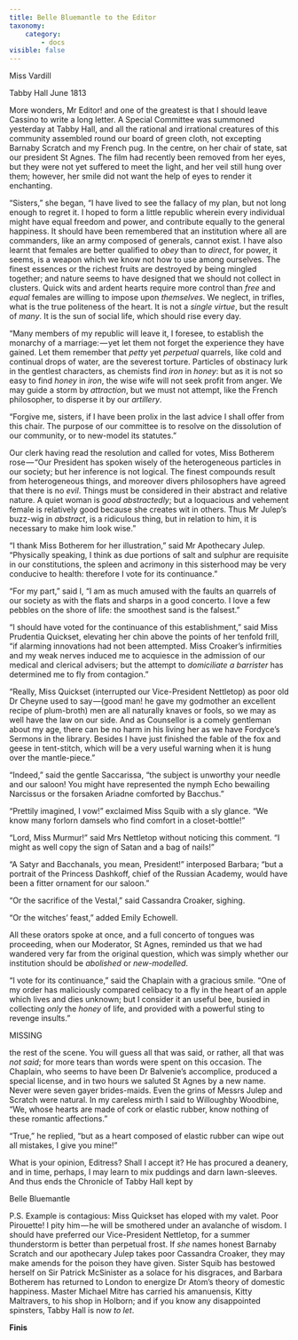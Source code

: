 ```yaml
---
title: Belle Bluemantle to the Editor
taxonomy:
    category:
        - docs
visible: false
---
```


<div class="author">Miss Vardill</div>

Tabby Hall June 1813

More wonders, Mr Editor! and one of the greatest is that I should leave Cassino to write a long letter. A Special Committee was summoned yesterday at Tabby Hall, and all the rational and irrational creatures of this community assembled round our board of green cloth, not excepting Barnaby Scratch and my French pug. In the centre, on her chair of state, sat our president St Agnes. The film had recently been removed from her eyes, but they were not yet suffered to meet the light, and her veil still hung over them; however, her smile did not want the help of eyes to render it enchanting.

“Sisters,” she began, “I have lived to see the fallacy of my plan, but not long enough to regret it. I hoped to form a little republic wherein every individual might have equal freedom and power, and contribute equally to the general happiness. It should have been remembered that an institution where all are commanders, like an army composed of generals, cannot exist. I have also learnt that females are better qualified to *obey* than to *direct*, for power, it seems, is a weapon which we know not how to use among ourselves. The finest essences or the richest fruits are destroyed by being mingled together; and nature seems to have designed that we should not collect in clusters. Quick wits and ardent hearts require more control than *free* and *equal* females are willing to impose upon *themselves*. We neglect, in trifles, what is the true politeness of the heart. It is not a *single virtue*, but the result of *many*. It is the sun of social life, which should rise every day.  

“Many members of my republic will leave it, I foresee, to establish the monarchy of a marriage: — yet let them not forget the experience they have gained. Let them remember that *petty* yet *perpetual* quarrels, like cold and continual drops of water, are the severest torture. Particles of obstinacy lurk in the gentlest characters, as chemists find *iron* in *honey*: but as it is not so easy to find *honey* in *iron*, the wise wife will not seek profit from anger. We may guide a storm by *attraction*, but we must not attempt, like the French philosopher, to disperse it by our *artillery*.

“Forgive me, sisters, if I have been prolix in the last advice I shall offer from this chair. The purpose of our committee is to resolve on the dissolution of our community, or to new-model its statutes.”

Our clerk having read the resolution and called for votes, Miss Botherem rose — “Our President has spoken wisely of the heterogeneous particles in our society; but her inference is not logical. The finest compounds result from heterogeneous things, and moreover divers philosophers have agreed that there is no *evil*. Things must be considered in their abstract and relative nature. A quiet woman is *good abstractedly*; but a loquacious and vehement female is relatively good because she creates wit in others. Thus Mr Julep’s buzz-wig in *abstract*, is a ridiculous thing, but in relation to him, it is necessary to make him look wise.”

“I thank Miss Botherem for her illustration,” said Mr Apothecary Julep. “Physically speaking, I think as due portions of salt and sulphur are requisite in our constitutions, the spleen and acrimony in this sisterhood may be very conducive to health: therefore I vote for its continuance.”

“For my part,” said I, “I am as much amused with the faults an quarrels of our society as with the flats and sharps in a good concerto. I love a few pebbles on the shore of life: the smoothest sand is the falsest.”

“I should have voted for the continuance of this establishment,” said Miss Prudentia Quickset, elevating her chin above the points of her tenfold frill, “if alarming innovations had not been attempted. Miss Croaker’s infirmities and my weak nerves induced me to acquiesce in the admission of our medical and clerical advisers; but the attempt to *domiciliate a barrister* has determined me to fly from contagion.”  

“Really, Miss Quickset (interrupted our Vice-President Nettletop) as poor old Dr Cheyne used to say —(good man! he gave my godmother an excellent recipe of plum-broth) men are all naturally knaves or fools, so we may as well have the law on our side. And as Counsellor is a comely gentleman about my age, there can be no harm in his living her as we have Fordyce’s Sermons in the library. Besides I have just finished the fable of the fox and geese in tent-stitch, which will be a very useful warning when it is hung over the mantle-piece.”

“Indeed,” said the gentle Saccarissa, “the subject is unworthy your needle and our saloon! You might have represented the nymph Echo bewailing Narcissus or the forsaken Ariadne comforted by Bacchus.”

“Prettily imagined, I vow!” exclaimed Miss Squib with a sly glance. “We know many forlorn damsels who find comfort in a closet-bottle!”  

“Lord, Miss Murmur!” said Mrs Nettletop without noticing this comment. “I might as well copy the sign of Satan and a bag of nails!”

“A Satyr and Bacchanals, you mean, President!” interposed Barbara; “but a portrait of the Princess Dashkoff, chief of the Russian Academy, would have been a fitter ornament for our saloon.”

“Or the sacrifice of the Vestal,” said Cassandra Croaker, sighing.

“Or the witches’ feast,” added Emily Echowell.

All these orators spoke at once, and a full concerto of tongues was proceeding, when our Moderator, St Agnes, reminded us that we had wandered very far from the original question, which was simply whether our institution should be *abolished* or *new-modelled*. 

“I vote for its continuance,” said the Chaplain with a gracious smile. “One of my order has maliciously compared celibacy to a fly in the heart of an apple which lives and dies unknown; but I consider it an useful bee, busied in collecting *only* the *honey* of life, and provided with a powerful sting to revenge insults.”

<span data-tippy="page(s) not scanned" class="red">MISSING</span>

the rest of the scene. You will guess all that was said, or rather, all that was *not said*; for more tears than words were spent on this occasion. The Chaplain, who seems to have been Dr Balvenie’s accomplice, produced a special license, and in two hours we saluted St Agnes by a new name. Never were seven gayer brides-maids. Even the grins of Messrs Julep and Scratch were natural. In my careless mirth I said to Willoughby Woodbine, “We, whose hearts are made of cork or elastic rubber, know nothing of these romantic affections.” 

“True,” he replied, “but as a heart composed of elastic rubber can wipe out all mistakes, I give you mine!” 

What is your opinion, Editress? Shall I accept it? He has procured a deanery, and in time, perhaps, I may learn to mix puddings and darn lawn-sleeves. And thus ends the Chronicle of Tabby Hall kept by 

Belle Bluemantle

P.S. Example is contagious: Miss Quickset has eloped with my valet. Poor Pirouette! I pity him — he will be smothered under an avalanche of wisdom. I should have preferred our Vice-President Nettletop, for a summer thunderstorm is better than perpetual frost. If *she* names honest Barnaby Scratch and our apothecary Julep takes poor Cassandra Croaker, they may make amends for the poison they have given. Sister Squib has bestowed herself on Sir Patrick McSinister as a solace for his disgraces, and Barbara Botherem has returned to London to energize Dr Atom’s theory of domestic happiness. Master Michael Mitre has carried his amanuensis, Kitty Maltravers, to his shop in Holborn; and if you know any disappointed spinsters, Tabby Hall is now *to let*.

**Finis**